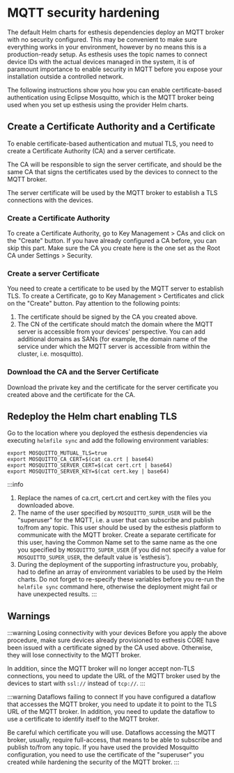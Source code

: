 # MQTT security hardening

The default Helm charts for esthesis dependencies deploy an MQTT broker with no security
configured. This may be convenient to make sure everything works in your environment, however by no
means this is a production-ready setup. As esthesis uses the topic names to connect device IDs with
the actual devices managed in the system, it is of paramount importance to enable security in MQTT
before you expose your installation outside a controlled network.

The following instructions show you how you can enable certificate-based authentication using
Eclipse Mosquitto, which is the MQTT broker being used when you set up esthesis using the provider
Helm charts.

## Create a Certificate Authority and a Certificate
To enable certificate-based authentication and mutual TLS, you need to create a Certificate
Authority (CA) and a server certificate.

The CA will be responsible to sign the server certificate, and should be the same CA that signs
the certificates used by the devices to connect to the MQTT broker.

The server certificate will be used by the MQTT broker to establish a TLS connections with the devices.

### Create a Certificate Authority
To create a Certificate Authority, go to Key Management > CAs and click on the "Create" button.
If you have already configured a CA before, you can skip this part. Make sure the CA you create
here is the one set as the Root CA under Settings > Security.

### Create a server Certificate
You need to create a certificate to be used by the MQTT server to establish TLS. To create a
Certificate, go to Key Management > Certificates and click on the "Create" button. Pay attention to
the following points:
1. The certificate should be signed by the CA you created above.
2. The CN of the certificate should match the domain where the MQTT server is accessible from your
devices' perspective. You can add additional domains as SANs (for example, the domain name of the
service under which the MQTT server is accessible from within the cluster, i.e. mosquitto).

### Download the CA and the Server Certificate
Download the private key and the certificate for the server certificate you created above and the
certificate for the CA.

## Redeploy the Helm chart enabling TLS
Go to the location where you deployed the esthesis dependencies via executing `helmfile sync`
and add the following environment variables:

```shell
export MOSQUITTO_MUTUAL_TLS=true
export MOSQUITTO_CA_CERT=$(cat ca.crt | base64)
export MOSQUITTO_SERVER_CERT=$(cat cert.crt | base64)
export MOSQUITTO_SERVER_KEY=$(cat cert.key | base64)
```

:::info
1. Replace the names of ca.crt, cert.crt and cert.key with the files you downloaded above.
2. The name of the user specified by `MOSQUITTO_SUPER_USER` will be the "superuser" for the MQTT, i.e.
a user that can subscribe and publish to/from any topic. This user should be used by the esthesis
platform to communicate with the MQTT broker. Create a separate certificate for this user, having
the Common Name set to the same name as the one you specified by `MOSQUITTO_SUPER_USER` (if you
did not specify a value for `MOSQUITTO_SUPER_USER`, the default value is 'esthesis').
3. During the deployment of the supporting infrastructure you, probably, had to define an array of
environment variables to be used by the Helm charts. Do not forget to re-specify these variables
before you re-run the `helmfile sync` command here, otherwise the deployment might fail or have
unexpected results.
:::

## Warnings
:::warning Losing connectivity with your devices
Before you apply the above procedure, make sure devices already provisioned to esthesis CORE have
been issued with a certificate signed by the CA used above. Otherwise, they will lose connectivity
to the MQTT broker.

In addition, since the MQTT broker will no longer accept non-TLS connections, you need to update
the URL of the MQTT broker used by the devices to start with `ssl://` instead of `tcp://`.
:::

:::warning Dataflows failing to connect
If you have configured a dataflow that accesses the MQTT broker, you need to update it to point
to the TLS URL of the MQTT broker. In addition, you need to update the dataflow to use a certificate
to identify itself to the MQTT broker.

Be careful which certificate you will use. Dataflows accessing the MQTT broker, usually, require
full-access, that means to be able to subscribe and publish to/from any topic. If you have used the
provided Mosquitto configuration, you need to use the certificate of the "superuser" you created
while hardening the security of the MQTT broker.
:::
